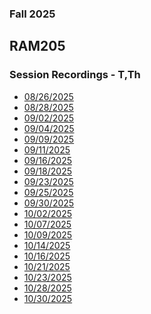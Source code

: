 ### Fall 2025
## RAM205
### Session Recordings - T,Th

- [08/26/2025](https://nmc.zoom.us/rec/share/0vv3CjmUlCZ3rrLgC2bDlLYWj6KopioZnaHsOx91aPbcJhMy8BxMM0Dz7QLLH2lb.ym-_h3GcTYUpFqhT)
- [08/28/2025](https://nmc.zoom.us/rec/share/EGwy7uw65or1OSqFE328AE00OJeMXYUO2nZ95IglbfhxdT8JbYm3mbGDxmlxg-g.K6zM_G7a1hAnoi_o)
- [09/02/2025](https://nmc.zoom.us/rec/share/iy1uab73dDWYiw-w8i37Xn1UiBsjwZbr5Z4-6QLe7civyI-fyDN3mFadMB2ziQLf.P-eYCmN1xI1Qug6D)
- [09/04/2025](https://nmc.zoom.us/rec/share/gKemgcfQymq5A6soWFXirK5O2STFZeBVmu3Obi7i3hyc6NiLQz1R2SYDZ19lCq2d.YBGktFnvhK3I_IZs)
- [09/09/2025](https://nmc.zoom.us/rec/share/RvQc-mTYse93E4Xg6Dd6hPGV5yTqLgKVr81x67hHUux3qFAwrH8K-woLAauwRgih.5_RTvLnOmz_j4EEk)
- [09/11/2025](https://nmc.zoom.us/rec/share/W5UWcu-xjJRoFViyswNiXV7-WVaHWr8Ue6H-SnhPG0P1yK8GZAsTllkAR6wejsUK.sfAUeDtXf6_xYQnw)
- [09/16/2025](https://nmc.zoom.us/rec/share/qZOHlo4AD8XRrkbLX2qedw4cN5rLNj0-ywbPCpzNd3ZTBcczwaJgvzDVhl7XzrzE.5PNHUP1EfdxjRjBr)
- [09/18/2025](https://nmc.zoom.us/rec/share/MvpB0uGQUJmU_5ezjkSKHdJeEpJru9OkcPXsqNIYLLMNW_1JhVrGL4XltzPVAZhw.6JBBchDqTNkOVP9T)
- [09/23/2025](https://nmc.zoom.us/rec/share/LQLxVw3HxAkPZEASNDFtKSSmRRNgroZtkIm3oXpZP_ZPYUQ-TPHr_YUYKthPP-1h.SBIq7L708_Fq5nfo)
- [09/25/2025]()
- [09/30/2025](https://nmc.zoom.us/rec/share/nS_Zbw-rYUKM6WOu1V2ZMKR6qOcYFNRrWR_adHWlelJsn8-JlcXXfBJ1hzlNWhnd.Tet2QspspeynE2j7?startTime=1759259258000)
- [10/02/2025](https://nmc.zoom.us/rec/share/F-SUd3-1VwWneynf7z66MNI9GbfkjzIsk8HU-w6PxEojNyw6qR1y72jMcE63XCrY.M2u2JtLMHMszIYXT)
- [10/07/2025](https://nmc.zoom.us/rec/share/3B--xezJ6cR1sPIN_Ry9y-TCnoZJsCO88id0KDPZS_mAKobxjV4P7J3uaQCM2nL0.4aTLapspLh1_Bs2z)
- [10/09/2025](https://nmc.zoom.us/rec/share/QW3j8Gv87OwS0km5_MbsEmN7cT09UdIPFhk6PxLZKfE0lOTZkurFLoHrGpqt1IvP.Tm0_e3gdGKisKvm3)
- [10/14/2025]()
- [10/16/2025](https://nmc.zoom.us/rec/share/s9-fvfQ-Y-_Y9bg8G6WboZB-fDmPMVCFTbFUWkMZrT55RJCNe3n1iWeV3YsW7ZUE.yo5gMJZglWa87ASI)
- [10/21/2025](https://nmc.zoom.us/rec/share/U98aLhsPaXkyftnB1x2FDAL-2GuBXcjgnlWklNfMMS0Oct2IEy0MZ35vBCc8rSKz.5UifLozfnBFu2VDn)
- [10/23/2025](https://nmc.zoom.us/rec/share/N9k8J6ti5d75kiuGo7HRusTSja1J-rtztYYQn_ON73M63Vz-bNCdEtcwwKPTNzmT.-LcCz0qDyKiQ9QCm)
- [10/28/2025](https://nmc.zoom.us/rec/share/FuUwvwnZUcSn3M4wmAGWbbMKOi3qyze0WjJ6JGY2UrkC4df8Rqv1oskuwUU5QeOE.9PMR2m5yEIgjByU7)
- [10/30/2025](https://nmc.zoom.us/rec/share/J4RB0Cgxyktsr0NrYOeAoYEwrjuSVqDCG_Jxxw2L7g0jttv-T3XjcY3urkttde4_.8Uwh5WgG0yGZIfhH )


<!--
w10 - led, buzzer, warner 


w11
- [11/04/2025]()    Review, finalize, P02 test assigned
- [11/06/2025]()    weekFinal configuration - add Servo, Gimbal, and drive added

w12
- [11/11/2025]()    Servo, Gimbal, and drive added
- [11/13/2025]()    Ping

w13
- [11/18/2025]()    rover Pins and factory intro   
- [11/20/2025]()    **Rover and rover_factory testing**

W14
- [11/25/2025]()    P03 part 1

w15
- [12/02/2025]()    P03 review, PE review, Smart phon app intro
- [12/04/2025]()    PE Exam setup, summary test, part 2 assigned

w16
- [12/09/2025]()    P03 part 2 video demo - no class
- [12/11/2025]()    cert test - no class
 -->

